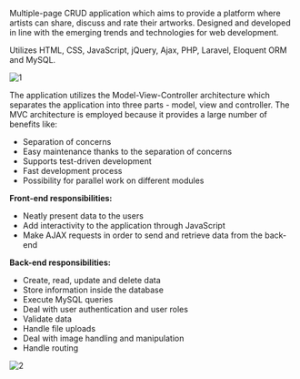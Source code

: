 Multiple-page CRUD application which aims to provide a platform where artists can share, discuss and rate their artworks. Designed and developed in line with the emerging trends and technologies for web development.

Utilizes HTML, CSS, JavaScript, jQuery, Ajax, PHP, Laravel, Eloquent ORM and MySQL.

![1](https://user-images.githubusercontent.com/16446652/93598800-e55a5f00-f9c5-11ea-96b4-5a24ff378ee0.png)

The application utilizes the Model-View-Controller architecture which separates the application into three parts - model, view and controller. The MVC architecture is employed because it provides a large number of benefits like:

* Separation of concerns
* Easy maintenance thanks to the separation of concerns
* Supports test-driven development
* Fast development process
* Possibility for parallel work on different modules

**Front-end responsibilities:**

* Neatly present data to the users
* Add interactivity to the application through JavaScript
* Make AJAX requests in order to send and retrieve data from the back-end

**Back-end responsibilities:**

* Create, read, update and delete data
* Store information inside the database
* Execute MySQL queries
* Deal with user authentication and user roles
* Validate data
* Handle file uploads
* Deal with image handling and manipulation
* Handle routing

![2](https://user-images.githubusercontent.com/16446652/93599828-623a0880-f9c7-11ea-8a6c-e8de6641c088.png)
